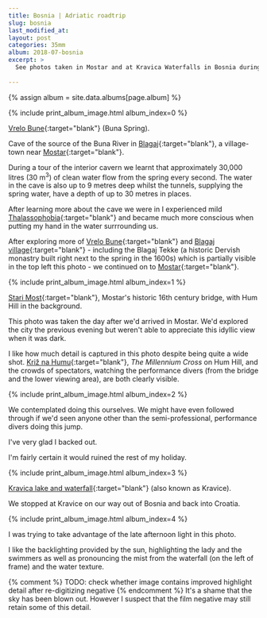 ```yaml
---
title: Bosnia | Adriatic roadtrip
slug: bosnia
last_modified_at:
layout: post
categories: 35mm
album: 2018-07-bosnia
excerpt: >
  See photos taken in Mostar and at Kravica Waterfalls in Bosnia during a 12-day roadtrip through some of the Adriatic countries in 2018.
  
---
```

{% assign album = site.data.albums[page.album] %}

{% include print_album_image.html album_index=0 %}

[Vrelo Bune][vrelo-bune]{:target="blank"} (Buna Spring).

Cave of the source of the Buna River in [Blagaj][blagaj]{:target="blank"}, a village-town near [Mostar][mostar]{:target="blank"}.

During a tour of the interior cavern we learnt that approximately 30,000 litres (30 m<sup>3</sup>) of clean water flow from the spring every second. The water in the cave is also up to 9 metres deep whilst the tunnels, supplying the spring water, have a depth of up to 30 metres in places.

After learning more about the cave we were in I experienced mild [Thalassophobia][thalassophobia]{:target="blank"} and became much more conscious when putting my hand in the water surrrounding us.

After exploring more of [Vrelo Bune][vrelo-bune]{:target="blank"} and [Blagaj village][blagaj]{:target="blank"} - including the Blagaj Tekke (a historic Dervish monastry built right next to the spring in the 1600s) which is partially visible in the top left this photo - we continued on to [Mostar][mostar]{:target="blank"}.

{% include print_album_image.html album_index=1 %}

[Stari Most][stari-most]{:target="blank"}, Mostar's historic 16th century bridge, with Hum Hill in the background.

This photo was taken the day after we'd arrived in Mostar. We'd explored the city the previous evening but weren't able to appreciate this idyllic view when it was dark.

I like how much detail is captured in this photo despite being quite a wide shot. [Križ na Humu][kriz-na-humu]{:target="blank"}, *The Millennium Cross* on Hum Hill, and the crowds of spectators, watching the performance divers (from the bridge and the lower viewing area), are both clearly visible.

{% include print_album_image.html album_index=2 %}

We contemplated doing this ourselves. We might have even followed through if we'd seen anyone other than the semi-professional, performance divers doing this jump.

I've very glad I backed out.

I'm fairly certain it would ruined the rest of my holiday.

{% include print_album_image.html album_index=3 %}

[Kravica lake and waterfall][kravica-waterfalls]{:target="blank"} (also known as Kravice).

We stopped at Kravice on our way out of Bosnia and back into Croatia.

{% include print_album_image.html album_index=4 %}

I was trying to take advantage of the late afternoon light in this photo.

I like the backlighting provided by the sun, highlighting the lady and the swimmers as well as pronouncing the mist from the waterfall (on the left of frame) and the water texture.

{% comment %} TODO: check whether image contains improved highlight detail after re-digitizing negative {% endcomment %}
It's a shame that the sky has been blown out. However I suspect that the film negative may still retain some of this detail.


[blagaj]: https://en.wikipedia.org/wiki/Blagaj
[mostar]: https://en.wikipedia.org/wiki/Mostar
[vrelo-bune]: https://en.wikipedia.org/wiki/Vrelo_Bune
[thalassophobia]: https://en.wikipedia.org/wiki/Thalassophobia
[stari-most]: https://en.wikipedia.org/wiki/Stari_Most
[kriz-na-humu]: https://hr.wikipedia.org/wiki/Milenijski_kri%C5%BE_(Hum)
[kravica-waterfalls]: https://en.wikipedia.org/wiki/Kravica_(waterfall)